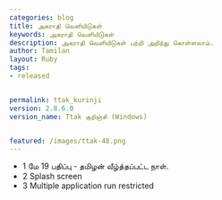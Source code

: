 ```yaml
---
categories: blog
title: அகராதி வெளியிடுகள்
keywords: அகராதி வெளியிடுகள்
description: அகராதி வெளியிடுகள் பற்றி அறிந்து கொள்ளலாம்.
author: Tamilan
layout: Ruby
tags: 
- released


permalink: ttak_kurinji
version: 2.8.6.0
version_name: Ttak குறிஞ்சி (Windows)


featured: /images/ttak-48.png
---
```


- 1 மே 19 பதிப்பு - தமிழன் வீழ்த்தப்பட்ட நாள்.
- 2 Splash screen
- 3 Multiple application run restricted
